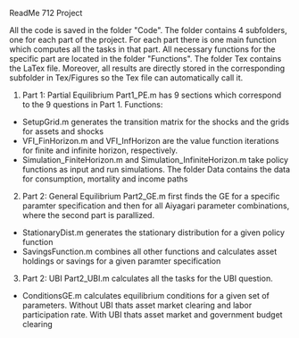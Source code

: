 ReadMe 712 Project

All the code is saved in the folder "Code". The folder contains 4 subfolders,
one for each part of the project. For each part there is one main function which
computes all the tasks in that part. All necessary functions for the specific part
are located in the folder "Functions".
The folder Tex contains the LaTex file. Moreover, all results are directly stored in the
corresponding subfolder in Tex/Figures so the Tex file can automatically call it.

1. Part 1: Partial Equilibrium
Part1_PE.m has 9 sections which correspond to the 9 questions in Part 1.
Functions:
  - SetupGrid.m generates the transition matrix for the shocks and the grids for assets and shocks
  - VFI_FinHorizon.m and VFI_InfHorizon are the value function iterations for finite and infinite horizon, respectively.
  - Simulation_FiniteHorizon.m and Simulation_InfiniteHorizon.m take policy functions as input and run simulations.
The folder Data contains the data for consumption, mortality and income paths

2. Part 2: General Equilibrium
Part2_GE.m first finds the GE for a specific paramter specification and then
for all Aiyagari parameter combinations, where the second part is parallized.
  - StationaryDist.m generates the stationary distribution for a given policy function
  - SavingsFunction.m combines all other functions and calculates asset holdings or savings for a given paramter specification

3. Part 2: UBI
Part2_UBI.m calculates all the tasks for the UBI question.
  - ConditionsGE.m calculates equilibrium conditions for a given set of parameters. Without UBI thats asset market clearing and labor participation rate. With UBI thats asset market and government budget clearing
